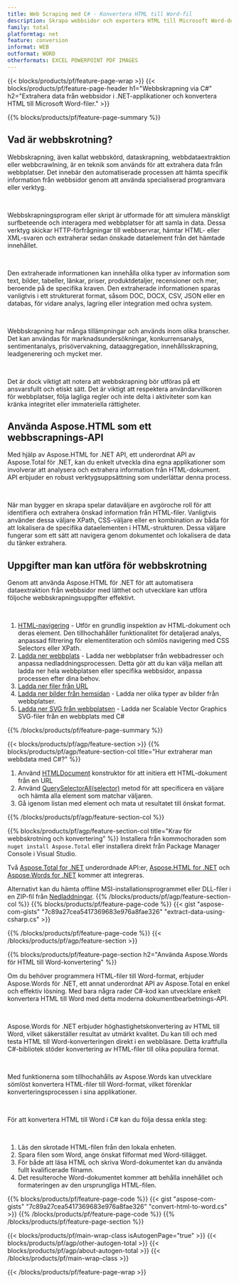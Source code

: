 ```yaml
---
title: Web Scraping med C# - Konvertera HTML till Word-fil 
description: Skrapa webbsidor och exportera HTML till Microsoft Word-dokument via dina .NET-applikationer genom att integrera Aspose API:er. 
family: total
platformtag: net
feature: conversion
informat: WEB
outformat: WORD
otherformats: EXCEL POWERPOINT PDF IMAGES
---
```

{{< blocks/products/pf/feature-page-wrap >}}
{{< blocks/products/pf/feature-page-header h1="Webbskrapning via C#" h2="Extrahera data från webbsidor i .NET-applikationer och konvertera HTML till Microsoft Word-filer." >}}

{{% blocks/products/pf/feature-page-summary %}}

<h2 class="heading-border">Vad är webbskrotning?</h2>

<p>Webbskrapning, även kallat webbskörd, dataskrapning, webbdataextraktion eller webbcrawlning, är en teknik som används för att extrahera data från webbplatser. Det innebär den automatiserade processen att hämta specifik information från webbsidor genom att använda specialiserad programvara eller verktyg.</p><br />
<p>Webbskrapningsprogram eller skript är utformade för att simulera mänskligt surfbeteende och interagera med webbplatser för att samla in data. Dessa verktyg skickar HTTP-förfrågningar till webbservrar, hämtar HTML- eller XML-svaren och extraherar sedan önskade dataelement från det hämtade innehållet.</p><br />

<p>Den extraherade informationen kan innehålla olika typer av information som text, bilder, tabeller, länkar, priser, produktdetaljer, recensioner och mer, beroende på de specifika kraven. Den extraherade informationen sparas vanligtvis i ett strukturerat format, såsom DOC, DOCX, CSV, JSON eller en databas, för vidare analys, lagring eller integration med ochra system.</p><br />

<p>Webbskrapning har många tillämpningar och används inom olika branscher. Det kan användas för marknadsundersökningar, konkurrensanalys, sentimentanalys, prisövervakning, dataaggregation, innehållsskrapning, leadgenerering och mycket mer.</p><br />

<p>Det är dock viktigt att notera att webbskrapning bör utföras på ett ansvarsfullt och etiskt sätt. Det är viktigt att respektera användarvillkoren för webbplatser, följa lagliga regler och inte delta i aktiviteter som kan kränka integritet eller immateriella rättigheter.</p>

<h2 class="heading-border">Använda Aspose.HTML som ett webbscrapnings-API</h2>

<p>Med hjälp av Aspose.HTML for .NET API, ett underordnat API av Aspose.Total för .NET, kan du enkelt utveckla dina egna applikationer som involverar att analysera och extrahera information från HTML-dokument. API erbjuder en robust verktygsuppsättning som underlättar denna process.</p><br />

<p>När man bygger en skrapa spelar dataväljare en avgöroche roll för att identifiera och extrahera önskad information från HTML-filer. Vanligtvis använder dessa väljare XPath, CSS-väljare eller en kombination av båda för att lokalisera de specifika dataelementen i HTML-strukturen. Dessa väljare fungerar som ett sätt att navigera genom dokumentet och lokalisera de data du tänker extrahera.</p>

<h2 class="heading-border">Uppgifter man kan utföra för webbskrotning</h2>

<p>Genom att använda Aspose.HTML för .NET för att automatisera dataextraktion från webbsidor med lätthet och utvecklare kan utföra följoche webbskrapningsuppgifter effektivt.</p><br />

1. [HTML-navigering](https://docs.aspose.com/html/net/html-navigation/) - Utför en grundlig inspektion av HTML-dokument och deras element. Den tillhochahåller funktionalitet för detaljerad analys, anpassad filtrering för elementiteration och sömlös navigering med CSS Selectors eller XPath.
2. [Ladda ner webbplats](https://docs.aspose.com/html/net/download-website/) - Ladda ner webbplatser från webbadresser och anpassa nedladdningsprocessen. Detta gör att du kan välja mellan att ladda ner hela webbplatsen eller specifika webbsidor, anpassa processen efter dina behov.
3. [Ladda ner filer från URL](https://docs.aspose.com/html/net/download-file-from-url/) 
4. [Ladda ner bilder från hemsidan](https://docs.aspose.com/html/net/download-images-from-website/) - Ladda ner olika typer av bilder från webbplatser.
5. [Ladda ner SVG från webbplatsen](https://docs.aspose.com/html/net/download-svg-from-website/) - Ladda ner Scalable Vector Graphics SVG-filer från en webbplats med C#

{{% /blocks/products/pf/feature-page-summary  %}}

{{< blocks/products/pf/agp/feature-section >}}
{{% blocks/products/pf/agp/feature-section-col title="Hur extraherar man webbdata med C#?" %}}

1. Använd [HTMLDocument](https://reference.aspose.com/html/net/aspose.html/htmldocument/htmldocument/) konstruktor för att initiera ett HTML-dokument från en URL
2. Använd [QuerySelectorAll(selector)](https://reference.aspose.com/html/net/aspose.html.dom/document/queryselectorall/) metod för att specificera en väljare och hämta alla element som matchar väljaren.
3. Gå igenom listan med element och mata ut resultatet till önskat format.
 
{{% /blocks/products/pf/agp/feature-section-col %}}

{{% blocks/products/pf/agp/feature-section-col title="Krav för webbskrotning och konvertering" %}}
Installera från kommochoraden som ```nuget install Aspose.Total``` eller installera direkt från Package Manager Console i Visual Studio.

Två [Aspose.Total for .NET](https://products.aspose.com/total/net/) underordnade API:er, [Aspose.HTML for .NET](https://products.aspose.com/html/net/) och [Aspose.Words for .NET](https://products.aspose.com/words/net/) kommer att integreras.

Alternativt kan du hämta offline MSI-installationsprogrammet eller DLL-filer i en ZIP-fil från [Nedladdningar](https://releases.aspose.com/total/net).
{{% /blocks/products/pf/agp/feature-section-col %}}
{{% blocks/products/pf/feature-page-code %}}
{{< gist "aspose-com-gists" "7c89a27cea5417369683e976a8fae326" "extract-data-using-csharp.cs" >}}

{{% /blocks/products/pf/feature-page-code %}}
{{< /blocks/products/pf/agp/feature-section >}}

{{% blocks/products/pf/feature-page-section  h2="Använda Aspose.Words för HTML till Word-konvertering" %}}
<p>Om du behöver programmera HTML-filer till Word-format, erbjuder Aspose.Words för .NET, ett annat underordnat API av Aspose.Total en enkel och effektiv lösning. Med bara några rader C#-kod kan utvecklare enkelt konvertera HTML till Word med detta moderna dokumentbearbetnings-API.</p><br />

<p>Aspose.Words för .NET erbjuder höghastighetskonvertering av HTML till Word, vilket säkerställer resultat av utmärkt kvalitet. Du kan till och med testa HTML till Word-konverteringen direkt i en webbläsare. Detta kraftfulla C#-bibliotek stöder konvertering av HTML-filer till olika populära format.</p><br />

<p>Med funktionerna som tillhochahålls av Aspose.Words kan utvecklare sömlöst konvertera HTML-filer till Word-format, vilket förenklar konverteringsprocessen i sina applikationer.</p><br />

<p>För att konvertera HTML till Word i C# kan du följa dessa enkla steg:</p><br />

1. Läs den skrotade HTML-filen från den lokala enheten.
1. Spara filen som Word, ange önskat filformat med Word-tillägget.
1. För både att läsa HTML och skriva Word-dokumentet kan du använda fullt kvalificerade filnamn.
1. Det resulteroche Word-dokumentet kommer att behålla innehållet och formateringen av den ursprungliga HTML-filen.

{{% blocks/products/pf/feature-page-code %}}
{{< gist "aspose-com-gists" "7c89a27cea5417369683e976a8fae326" "convert-html-to-word.cs" >}}
{{% /blocks/products/pf/feature-page-code  %}}
{{% /blocks/products/pf/feature-page-section %}}

{{< blocks/products/pf/main-wrap-class isAutogenPage="true" >}}
{{< blocks/products/pf/agp/other-autogen-total >}}
{{< blocks/products/pf/agp/about-autogen-total >}}
{{< /blocks/products/pf/main-wrap-class >}}

{{< /blocks/products/pf/feature-page-wrap >}}